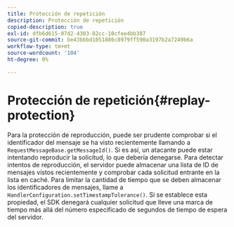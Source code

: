 ```yaml
---
title: Protección de repetición
description: Protección de repetición
copied-description: true
exl-id: dfb6d615-07d2-4303-82cc-10cfee4bb387
source-git-commit: be43bbbd1051886c8979ff590a3197b2a7249b6a
workflow-type: tm+mt
source-wordcount: '104'
ht-degree: 0%

---
```


# Protección de repetición{#replay-protection}

Para la protección de reproducción, puede ser prudente comprobar si el identificador del mensaje se ha visto recientemente llamando a `RequestMessageBase.getMessageId()`. Si es así, un atacante puede estar intentando reproducir la solicitud, lo que debería denegarse. Para detectar intentos de reproducción, el servidor puede almacenar una lista de ID de mensajes vistos recientemente y comprobar cada solicitud entrante en la lista en caché. Para limitar la cantidad de tiempo que se deben almacenar los identificadores de mensajes, llame a `HandlerConfiguration.setTimestampTolerance()`. Si se establece esta propiedad, el SDK denegará cualquier solicitud que lleve una marca de tiempo más allá del número especificado de segundos de tiempo de espera del servidor.
